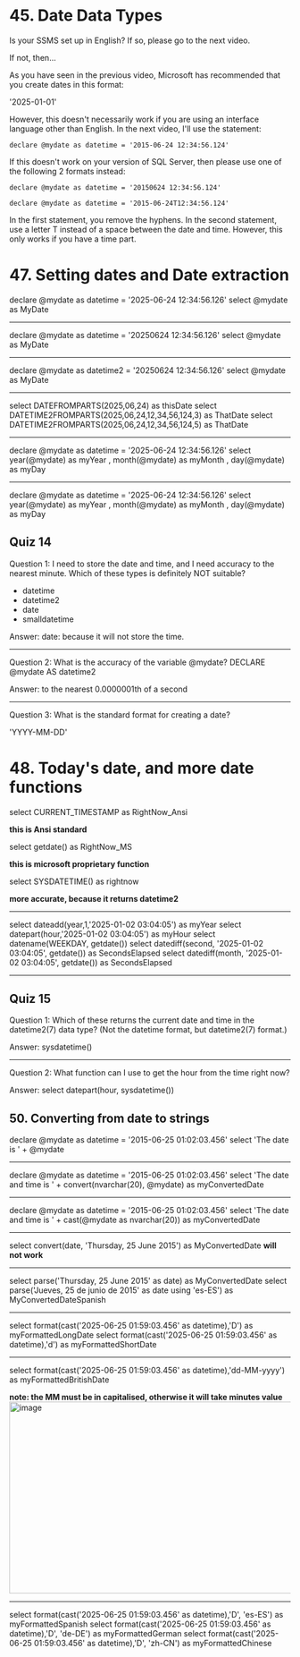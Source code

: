 # 45. Date Data Types
Is your SSMS set up in English? If so, please go to the next video.

If not, then...

As you have seen in the previous video, Microsoft has recommended that you create dates in this format:

'2025-01-01'

However, this doesn't necessarily work if you are using an interface language other than English. In the next video, I'll use the statement:

    declare @mydate as datetime = '2015-06-24 12:34:56.124'

If this doesn't work on your version of SQL Server, then please use one of the following 2 formats instead:

    declare @mydate as datetime = '20150624 12:34:56.124'

    declare @mydate as datetime = '2015-06-24T12:34:56.124'

In the first statement, you remove the hyphens. In the second statement, use a letter T instead of a space between the date and time. However, this only works if you have a time part.

# 47. Setting dates and Date extraction
declare @mydate as datetime = '2025-06-24 12:34:56.126'
select @mydate as MyDate

---
declare @mydate as datetime = '20250624 12:34:56.126'
select @mydate as MyDate

---
declare @mydate as datetime2 = '20250624 12:34:56.126'
select @mydate as MyDate

---
select DATEFROMPARTS(2025,06,24) as thisDate
select DATETIME2FROMPARTS(2025,06,24,12,34,56,124,3) as ThatDate
select DATETIME2FROMPARTS(2025,06,24,12,34,56,124,5) as ThatDate

---
declare @mydate as datetime = '2025-06-24 12:34:56.126'
select year(@mydate) as myYear
, month(@mydate) as myMonth
, day(@mydate) as myDay

---
declare @mydate as datetime = '2025-06-24 12:34:56.126'
select year(@mydate) as myYear
, month(@mydate) as myMonth
, day(@mydate) as myDay

## Quiz 14

Question 1:
I need to store the date and time, and I need accuracy to the nearest minute. Which of these types is definitely NOT suitable?
* datetime
* datetime2
* date
* smalldatetime

Answer: date: because it will not store the time.

---
Question 2:
What is the accuracy of the variable @mydate?
DECLARE @mydate AS datetime2

Answer: to the nearest 0.0000001th of a second

---

Question 3:
What is the standard format for creating a date?

'YYYY-MM-DD'

# 48. Today's date, and more date functions

select CURRENT_TIMESTAMP as RightNow_Ansi 

**this is Ansi standard**

select getdate() as RightNow_MS

**this is microsoft proprietary function**

select SYSDATETIME() as rightnow

**more accurate, because it returns datetime2**

---
select dateadd(year,1,'2025-01-02 03:04:05') as myYear
select datepart(hour,'2025-01-02 03:04:05') as myHour
select datename(WEEKDAY, getdate())
select datediff(second, '2025-01-02 03:04:05', getdate()) as SecondsElapsed
select datediff(month, '2025-01-02 03:04:05', getdate()) as SecondsElapsed

---

## Quiz 15
Question 1:
Which of these returns the current date and time in the datetime2(7) data type? (Not the datetime format, but datetime2(7) format.)

Answer: sysdatetime()

---
Question 2:
What function can I use to get the hour from the time right now?

Answer: select datepart(hour, sysdatetime())

## 50. Converting from date to strings

declare @mydate as datetime = '2015-06-25 01:02:03.456'
select 'The date is ' +  @mydate

---
declare @mydate as datetime = '2015-06-25 01:02:03.456'
select 'The date and time is ' + convert(nvarchar(20), @mydate) as myConvertedDate

---
declare @mydate as datetime = '2015-06-25 01:02:03.456'
select 'The date and time is ' + cast(@mydate as nvarchar(20)) as myConvertedDate

---
select convert(date, 'Thursday, 25 June 2015') as MyConvertedDate
**will not work**

---
select parse('Thursday, 25 June 2015' as date) as MyConvertedDate
select parse('Jueves, 25 de junio de 2015' as date using 'es-ES') as MyConvertedDateSpanish

---
select format(cast('2025-06-25 01:59:03.456' as datetime),'D') as myFormattedLongDate
select format(cast('2025-06-25 01:59:03.456' as datetime),'d') as myFormattedShortDate

---
select format(cast('2025-06-25 01:59:03.456' as datetime),'dd-MM-yyyy') as myFormattedBritishDate

**note: the MM must be in capitalised, otherwise it will take minutes value**
<img width="1034" height="343" alt="image" src="https://github.com/user-attachments/assets/bfcb17ed-4f76-43fa-a61a-ed0035df74ed" />

---
select format(cast('2025-06-25 01:59:03.456' as datetime),'D', 'es-ES') as myFormattedSpanish
select format(cast('2025-06-25 01:59:03.456' as datetime),'D', 'de-DE') as myFormattedGerman
select format(cast('2025-06-25 01:59:03.456' as datetime),'D', 'zh-CN') as myFormattedChinese
